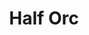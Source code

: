 ---
title: "Half Orc"
index:
  - half-orc
permalink: /races/half-orc/
excerpt: "It’s hard to make generalizations about humans, but your human character has these traits."
tags:
  - Race
  - Half Orc
# header:
#   overlay_image: /assets/images/races/half-orc/header.png
#   teaser: /assets/images/races/half-orc/header.jpg
source: "Basic Rules"
---